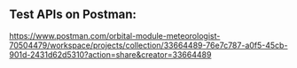 ## Test APIs on Postman:

https://www.postman.com/orbital-module-meteorologist-70504479/workspace/projects/collection/33664489-76e7c787-a0f5-45cb-901d-2431d62d5310?action=share&creator=33664489
